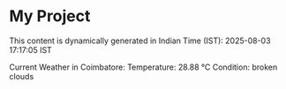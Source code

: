 # My Project

This content is dynamically generated in Indian Time (IST): 2025-08-03 17:17:05 IST


Current Weather in Coimbatore:
Temperature: 28.88 °C
Condition: broken clouds
